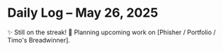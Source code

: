 # Daily Log – May 26, 2025

✨ Still on the streak!
🚧 Planning upcoming work on [Phisher / Portfolio / Timo's Breadwinner].
